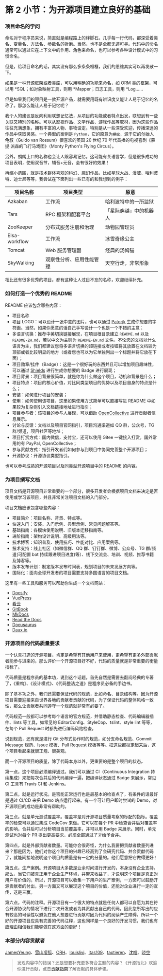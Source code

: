 # 第 2 小节：为开源项目建立良好的基础
### 项目命名的学问

命名对于程序员来说，简直就是编程路上的绊脚石。几乎每一行代码，都深受着类名、变量名、方法名、参数名的折磨。当然，也不是全都无迹可寻。代码中的命名通常可以通过它在上下文中的作用、角色来命名，也可以参考各种设计模式中的习惯命名。

但是，给项目命名的话，其实没有那么多条条框框，我们的思维其实可以再发散一下。

如果是一种开源框架或者类库，可以用明确的功能来命名，如 ORM 类的框架，可以用 *SQL；如对象映射工具，则用 *Mapper；日志工具，则用 *Log……

但是如果我们的项目是一款开源产品，就需要用既有辨识度又能让人易于记忆的名称了。那怎么能让人易于记忆呢？

我个人的建议是反向利用联想记忆法，从项目的功能或者特点出发，联想到有一些关联又特别的名称。可以从影视作品、文学作品、游戏作品等取材，因为这些作品往往充满想象，拥有丰富的人物、事物设定。特别是从一些深受欢迎，传播深远的作品中获取灵感。一个典型的案例是 `Python`，它的原意为`蟒蛇`，源于它的创始人龟叔（Guido van Rossum）很喜欢的英国 20 世纪 70 年代首播的电视喜剧《蒙提·派森的飞行马戏团》（Monty Python's Flying Circus）。

另外，朗朗上口的名称也会让人跟容易记忆。这可能有关语言学，但是很多成功的项目表明，使用双音节，辅音+元音，会有很好的效果！

再缩小范围，就是技术群体喜欢的科幻、魔幻作品，比如星球大战、漫威、哈利波特、迪士尼等等。我尝试在下面列出一些已有的和我想到的例子：

| 项目名称          | 项目类型             |  原意                |
| ----------------- | --------------------| ----------------------| 
| Azkaban           |   工作流             |  哈利波特中的一所监狱  |
| Tars              |   RPC 框架和配套平台  |  「星际穿越」中的机器人   |
| ZooKeeper         |  分布式服务注册和治理  |  动物园管理员          |
| Elsa-workflow     |  工作流              |   冰雪奇缘公主       |
| Tomcat            |   Web 服务管理器      |  经典的汤姆猫       |
| SkyWalking        |  观察性分析、应用性能管理  | 天空行走，非常形象 |

相比还有很多优秀的项目，都有这种让人过目不忘的名称，欢迎继续补充。

### 如何打造一个优秀的 README

README 应该包含哪些内容：

- 项目名称
- 项目 LOGO：可以设计一张中意的图片，也可以通过 [Patorjk](http://patorjk.com/software/taag) 生成你想要的字符画。当然，如果你愿意的话自己手写设计一个也是一个不错的主意；
- 多语言切换：推荐中英切换链接展现，在项目根目录建立 `README.md` 以及 `README-ZH.md`，若以中文为主则为 `README-EN.md` 文件。不论您的文档以什么语言为主，我们都建议您将多语言切换的超链接或者按钮将其放置在文档较为顶部或者比较明显的地方（或者您也可以为它单独列出一个标题并将它放在下面）；
- 项目勋章/挂件（Badge）：这是一个很好玩的东西并且可以增加项目趣味性，可以通过 [Shields](http://img.shields.io) 进行生成你想要的 Badge 进行展现；
- 项目背景：项目背景很简单，就是你为什么做这个项目，动机和背景是什么；
- 项目特点：项目的核心价值，对比同类型项目的优势以及项目自身的特点是什么；
- 安装：如何进行项目的安装；
- 使用：如何使用该项目，这里如果使用方式简单可以直接写进 README 中如果较为复杂则引入文档链接地址进行指引；
- 项目参与者：该项目的参与人展现，可以借助 [OpenCollective](https://opencollective.com) 进行贡献者信息展示。
- 讨论与反馈：文档以及项目官网指引，项目沟通渠道如 QQ 群，公众号，TG 群/频道，项目社区等地址；
- 项目打赏方式：国内微信，支付宝，还可以使用 Gitee 一键接入打赏，国外常用的有 PayPal, OpenCollective；
- 参与贡献方式：指引开发者们如何参与到项目中协同完善整个开源项目；
- 开源协议：开源协议类型指引。

也可以参考成熟的开源项目以及同类型开源项目中的 README 的内容。

### 为项目撰写文档

项目文档是开源项目非常重要的一个部分，很多开发者会根据项目文档来决定是否使用或学习该项目，并且非常关注项目文档的入门部分。

项目文档应该包含哪些内容：

- 项目简介：项目名称、背景、特点等。
- 快速入门：安装、入门示例、典型示例、常见问题解答等。
- 基础指南：各模块使用说明、旧版本迁移指南等。
- 进阶指南：架构设计说明、高级用法等。
- 技术博客：知识普及、使用技巧、性能对比、应用案例等。
- 技术支持：线上社区（如微信群、QQ 群、钉钉群、微博、公众号、TG 群/频道(可配置 bot 持续跟进项目进度)等）、线下交流会、培训、视频、推荐书籍及博客等。
- 版本发布计划：制定版本发布时间表，规划项目的未来发展方向等。
- 国际化：面向全球开发者的项目需要支持多国语言的项目文档。

这里有一些工具和服务可以帮助你生成一个文档网站：

- [Docsify](https://docsify.js.org)
- [VuePress](https://vuepress.vuejs.org)
- [看云](https://www.kancloud.cn)
- [GitBook](https://www.gitbook.com)
- [MkDocs](https://www.mkdocs.org)
- [Read the Docs](https://readthedocs.org)
- [Docusaurus](https://docusaurus.io)
- [Daux.io](http://daux.io)

### 开源项目的代码质量要求

一个认真打造的开源项目，肯定是希望有其他用户来使用，更希望有更多外部贡献者能参与进来的。那么评价一个开源项目好不好，代码的质量就是非常重要的衡量指标了。

代码质量是程序员的基本功，说到这个话题，首先自然是需要去翻阅经典的专著了，《重构》、《设计模式》、《代码整洁之道》是程序员必备的手边书。

除了基本功之外，我们还需要保证代码的规范，比如命名、目录结构等。因为开源项目需要迎接来自世界各地的贡献者贡献的代码，为了保证代码的整体风格一致性，那么让贡献者共同遵守一个规范就非常有必要了。

代码规范一般都可以参考每个语言的官方规范，并借助静态检查、代码编辑器插件、lints 等工具，如常见的 EditorConfig、StyleCop、tslint、style lint 等等，在每个 Pull Request 时都先进行编码风格检查。

说到规范，还有就是进行 Git 分布式协作时的规范，如分支命名规范、Commit Message 规范、Issue 模板、Pull Request 模板等等。把这些都拟定起来后，这个项目看起来就很正规、很美观。

而一个开源项目的质量，除了代码本身以外，更重要的是整个项目的状态。

第一点，这个项目必须编译通过。我们可以通过 CI（Continuous Integration 持续集成）来把每次合并后的代码编译一遍，把编译状态通过 Badge 来展示，常见 CI 工具有 Travis CI 和 Jenkins。

第二点，就是运行状况。是否能正常运行也是最基本的检查点了，有条件的话最好是通过 CI/CD 来把 Demo 站点运行起来。有一个可让用户即时尝试的 Demo，对开源项目的成功是非常有帮助的。

第三点，就是单元测试覆盖率。覆盖率是对开源项目质量考察的标配的指标。覆盖率的检查可以通过集成 CodeCov 来做。它可以在每个 PR 中检查合并后对覆盖率的影响，合并后可以分析项目当前覆盖率，并可以用 Badge 来展示。同时，单元测试也对每个 PR 提出更高要求，必须全部通过了才给予合并。

第四点，就是外部贡献者数量。可能你会很奇怪，为什么我要把贡献者数量列进来？那是因为，他们对你这个项目的兴趣已经高到了会研究代码、并会贡献代码了，就能间接地说明这个项目的质量是有一定的分量的。他们愿意把它做得更好！

第五点，生产案例。开源项目大多数是业余时间进行开发的，本身没有企业支持。那么，当它们被真正用于企业生产环境，并带来收益了，才说明这个项目是真正对用户有价值的。所以，开源项目可以收集一下用户的生产案例，一方面可以鼓励开源贡献者的付出，另一方面又可以展现这个项目的价值，还能对企业进行一定的宣传，这是三赢。

第六点，代码的注释。开源项目有一个很大的特点就是任何人都可以自愿为其在符合开源协议的情况下进行二次开发或者为其贡献出自己的代码，因此您所写出的应有较高的可读性以避免在他人想要进行贡献时因为代码的阅读产生障碍。所以一个好的开源项目应具有完善的代码注释，这也同样是一个良好的开发习惯，我们也有应理由相信我们能够做在这方面的更好！

### 本部分内容贡献者

[JamesYeung](https://gitee.com/JamesYeung)、[雪山凌狐](https://gitee.com/xueshanlinghu)、[ORH](https://gitee.com/orh)、[louislivi](https://gitee.com/louislivi)、[itas109](https://gitee.com/itas109)、[taotieren](https://gitee.com/taotieren)、[沈唁](https://gitee.com/sy-records)、[晓空](https://gitee.com/rcraft)

> 发现内容中的错误？还是想要补充更多符合主题的内容？《开源指北》欢迎你进行贡献，点击[贡献指南](./../贡献指南.md)了解贡献的具体步骤。